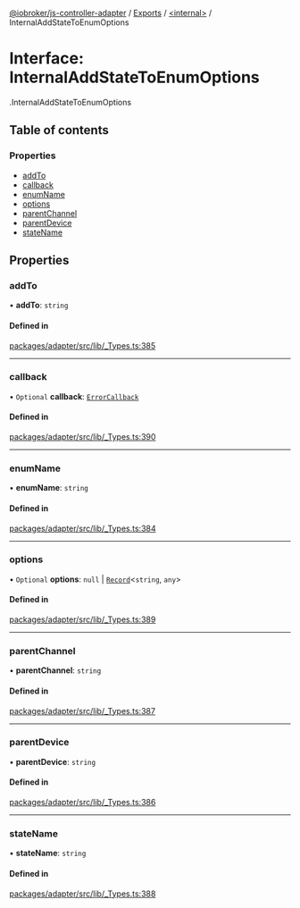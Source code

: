 [@iobroker/js-controller-adapter](../README.md) / [Exports](../modules.md) / [<internal\>](../modules/internal_.md) / InternalAddStateToEnumOptions

# Interface: InternalAddStateToEnumOptions

[<internal>](../modules/internal_.md).InternalAddStateToEnumOptions

## Table of contents

### Properties

- [addTo](internal_.InternalAddStateToEnumOptions.md#addto)
- [callback](internal_.InternalAddStateToEnumOptions.md#callback)
- [enumName](internal_.InternalAddStateToEnumOptions.md#enumname)
- [options](internal_.InternalAddStateToEnumOptions.md#options)
- [parentChannel](internal_.InternalAddStateToEnumOptions.md#parentchannel)
- [parentDevice](internal_.InternalAddStateToEnumOptions.md#parentdevice)
- [stateName](internal_.InternalAddStateToEnumOptions.md#statename)

## Properties

### addTo

• **addTo**: `string`

#### Defined in

[packages/adapter/src/lib/_Types.ts:385](https://github.com/ioBroker/ioBroker.js-controller/blob/eaf12470/packages/adapter/src/lib/_Types.ts#L385)

___

### callback

• `Optional` **callback**: [`ErrorCallback`](../modules/internal_.md#errorcallback)

#### Defined in

[packages/adapter/src/lib/_Types.ts:390](https://github.com/ioBroker/ioBroker.js-controller/blob/eaf12470/packages/adapter/src/lib/_Types.ts#L390)

___

### enumName

• **enumName**: `string`

#### Defined in

[packages/adapter/src/lib/_Types.ts:384](https://github.com/ioBroker/ioBroker.js-controller/blob/eaf12470/packages/adapter/src/lib/_Types.ts#L384)

___

### options

• `Optional` **options**: ``null`` \| [`Record`](../modules/internal_.md#record)<`string`, `any`\>

#### Defined in

[packages/adapter/src/lib/_Types.ts:389](https://github.com/ioBroker/ioBroker.js-controller/blob/eaf12470/packages/adapter/src/lib/_Types.ts#L389)

___

### parentChannel

• **parentChannel**: `string`

#### Defined in

[packages/adapter/src/lib/_Types.ts:387](https://github.com/ioBroker/ioBroker.js-controller/blob/eaf12470/packages/adapter/src/lib/_Types.ts#L387)

___

### parentDevice

• **parentDevice**: `string`

#### Defined in

[packages/adapter/src/lib/_Types.ts:386](https://github.com/ioBroker/ioBroker.js-controller/blob/eaf12470/packages/adapter/src/lib/_Types.ts#L386)

___

### stateName

• **stateName**: `string`

#### Defined in

[packages/adapter/src/lib/_Types.ts:388](https://github.com/ioBroker/ioBroker.js-controller/blob/eaf12470/packages/adapter/src/lib/_Types.ts#L388)
